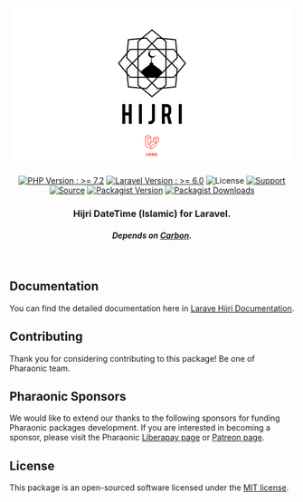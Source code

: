 <p align="center"><a href="https://pharaonic.io" target="_blank"><img src="https://raw.githubusercontent.com/Pharaonic/logos/main/hijri.jpg"></a></p>

<p align="center">
  <a href="https://php.net" target="_blank"><img src="https://img.shields.io/static/v1?label=PHP&message=%3E=7.2&color=blue&style=flat-square" alt="PHP Version : >= 7.2"></a>
  <a href="https://laravel.com" target="_blank"><img src="https://img.shields.io/static/v1?label=Laravel&message=%3E=6.0&color=F05340&style=flat-square" alt="Laravel Version : >= 6.0"></a>
  <img src="https://img.shields.io/static/v1?label=License&message=MIT&color=brightgreen&style=flat-square" alt="License">
  <a href="https://liberapay.com/Pharaonic" target="_blank"><img src="https://img.shields.io/liberapay/receives/Pharaonic?color=gold&label=Support&style=flat-square" alt="Support"></a>
  <br>
  <a href="https://packagist.org/packages/Pharaonic/laravel-hijri" target="_blank"><img src="https://img.shields.io/static/v1?label=Packagist&message=pharaonic/laravel-hijri&color=blue&logo=packagist&logoColor=white" alt="Source"></a>
  <a href="https://packagist.org/packages/pharaonic/laravel-hijri" target="_blank"><img src="https://poser.pugx.org/pharaonic/laravel-hijri/v" alt="Packagist Version"></a>
  <a href="https://packagist.org/packages/pharaonic/laravel-hijri" target="_blank"><img src="https://poser.pugx.org/pharaonic/laravel-hijri/downloads" alt="Packagist Downloads"></a>
</p>

<h3 align="center">Hijri DateTime (Islamic) for Laravel.</h3>
<h5 align="center">Depends on <a href="https://carbon.nesbot.com/" target="_blank">Carbon</a>.</h5>
<br>

## Documentation

You can find the detailed documentation here in [Larave Hijri Documentation](https://pharaonic.io/package/2-laravel/8-hijri).

## Contributing

Thank you for considering contributing to this package! Be one of Pharaonic team.

## Pharaonic Sponsors

We would like to extend our thanks to the following sponsors for funding Pharaonic packages development. If you are interested in becoming a sponsor, please visit the Pharaonic [Liberapay page](https://en.liberapay.com/Pharaonic) or [Patreon page](https://patreon.com/Pharaonic).

## License

This package is an open-sourced software licensed under the [MIT license](https://opensource.org/licenses/MIT).
